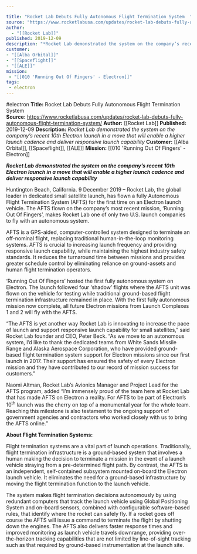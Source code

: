 ```yaml
---

title: "Rocket Lab Debuts Fully Autonomous Flight Termination System  "
source: "https://www.rocketlabusa.com/updates/rocket-lab-debuts-fully-autonomous-flight-termination-system/"
author:
  - "[[Rocket Lab]]"
published: 2019-12-09
description: "*Rocket Lab demonstrated the system on the company’s recent 10th Electron launch in a move that will enable a higher launch cadence and deliver responsive launch capability*"
customer: 
- "[[Alba Orbital]]"
- "[[Spaceflight]]"
- "[[ALE]]"
mission:
 - "[[010 'Running Out Of Fingers' - Electron]]"
tags:
 - electron
---
```


#electron
**Title:** Rocket Lab Debuts Fully Autonomous Flight Termination System  
**Source:** https://www.rocketlabusa.com/updates/rocket-lab-debuts-fully-autonomous-flight-termination-system/
**Author:** [[Rocket Lab]]
**Published:** 2019-12-09
**Description:** *Rocket Lab demonstrated the system on the company’s recent 10th Electron launch in a move that will enable a higher launch cadence and deliver responsive launch capability*
**Customer:** [[Alba Orbital]], [[Spaceflight]], [[ALE]]
**Mission:** [[010 'Running Out Of Fingers' - Electron]]

***Rocket Lab demonstrated the system on the company’s recent 10th Electron launch in a move that will enable a higher launch cadence and deliver responsive launch capability*** 

Huntington Beach, California. 9 December 2019 – Rocket Lab, the global leader in dedicated small satellite launch, has flown a fully Autonomous Flight Termination System (AFTS) for the first time on an Electron launch vehicle. The AFTS flown on the company’s most recent mission, ‘Running Out Of Fingers’, makes Rocket Lab one of only two U.S. launch companies to fly with an autonomous system.

AFTS is a GPS-aided, computer-controlled system designed to terminate an off-nominal flight, replacing traditional human-in-the-loop monitoring systems. AFTS is crucial to increasing launch frequency and providing responsive launch capability, while maintaining the highest industry safety standards. It reduces the turnaround time between missions and provides greater schedule control by eliminating reliance on ground-assets and human flight termination operators.

‘Running Out Of Fingers’ hosted the first fully autonomous system on Electron. The launch followed four ‘shadow’ flights where the AFTS unit was flown on the vehicle for testing while traditional ground-based flight termination infrastructure remained in place. With the first fully autonomous mission now complete, all future Electron missions from Launch Complexes 1 and 2 will fly with the AFTS.

“The AFTS is yet another way Rocket Lab is innovating to increase the pace of launch and support responsive launch capability for small satellites,” said Rocket Lab founder and CEO, Peter Beck. “As we move to an autonomous system, I’d like to thank the dedicated teams from White Sands Missile Range and Alaska Aerospace Corporation, who have provided ground-based flight termination system support for Electron missions since our first launch in 2017. Their support has ensured the safety of every Electron mission and they have contributed to our record of mission success for customers.” 

Naomi Altman, Rocket Lab’s Avionics Manager and Project Lead for the AFTS program, added “I’m immensely proud of the team here at Rocket Lab that has made AFTS on Electron a reality. For AFTS to be part of Electron’s 10<sup>th</sup> launch was the cherry on top of a monumental year for the whole team. Reaching this milestone is also testament to the ongoing support of government agencies and contractors who worked closely with us to bring the AFTS online.”

**About Flight Termination Systems:**

Flight termination systems are a vital part of launch operations. Traditionally, flight termination infrastructure is a ground-based system that involves a human making the decision to terminate a mission in the event of a launch vehicle straying from a pre-determined flight path. By contrast, the AFTS is an independent, self-contained subsystem mounted on-board the Electron launch vehicle. It eliminates the need for a ground-based infrastructure by moving the flight termination function to the launch vehicle.

The system makes flight termination decisions autonomously by using redundant computers that track the launch vehicle using Global Positioning System and on-board sensors, combined with configurable software-based rules, that identify where the rocket can safely fly. If a rocket goes off course the AFTS will issue a command to terminate the flight by shutting down the engines. The AFTS also delivers faster response times and improved monitoring as launch vehicle travels downrange, providing over-the-horizon tracking capabilities that are not limited by line-of-sight tracking such as that required by ground-based instrumentation at the launch site.